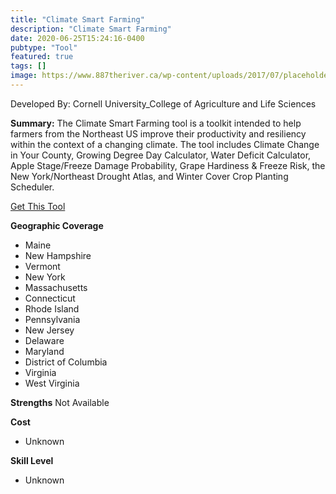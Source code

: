 ```yaml
---
title: "Climate Smart Farming"
description: "Climate Smart Farming"
date: 2020-06-25T15:24:16-0400
pubtype: "Tool"
featured: true
tags: []
image: https://www.887theriver.ca/wp-content/uploads/2017/07/placeholder.jpg
---
```

Developed By: Cornell University_College of Agriculture and Life Sciences

**Summary:** The Climate Smart Farming tool is a toolkit intended to help farmers from the Northeast US  improve their productivity and resiliency within the context of a changing climate. The tool includes Climate Change in Your County, Growing Degree Day Calculator, Water Deficit Calculator, Apple Stage/Freeze Damage Probability, Grape Hardiness & Freeze Risk, the New York/Northeast Drought Atlas, and Winter Cover Crop Planting Scheduler.

<a href="http://climatesmartfarming.org/tools/" target="_blank">Get This Tool</a>

__**Geographic Coverage**__
-  Maine
-  New Hampshire
-  Vermont
-  New York
-  Massachusetts
-  Connecticut
-  Rhode Island
-  Pennsylvania
-  New Jersey
-  Delaware
-  Maryland
-  District of Columbia
-  Virginia
-  West Virginia

__**Strengths**__
Not Available

__**Cost**__
- Unknown

__**Skill Level**__
- Unknown
